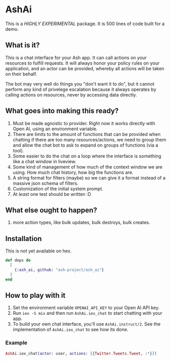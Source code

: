 # AshAi

This is a _HIGHLY EXPERIMENTAL_ package. It is 500 lines of code built for a demo.

## What is it?

This is a chat interface for your Ash app. It can call actions on your resources
to fulfill requests. It will always honor your policy rules on your application, and
an actor can be provided, whereby all actions will be taken on their behalf.

The bot may very well do things you "don't want it to do", but it cannot perform
any kind of privelege escalation because it always operates by calling actions on
resources, never by accessing data directly.

## What goes into making this ready?

1. Must be made agnostic to provider.
   Right now it works directly with Open AI, using an environment variable.
2. There are limits to the amount of functions that can be provided when chatting
   if there are too many resources/actions, we need to group them and allow the chat
   bot to ask to expand on groups of functions (via a tool).
3. Some easier to do the chat on a loop where the interface is something like a chat window
   in liveview.
4. Some kind of management of how much of the context window we are using. How much chat history,
   how big the functions are.
5. A string format for filters (maybe) so we can give it a format instead of a massive json schema
   of filters.
6. Customization of the initial system prompt.
7. At _least_ one test should be written :D

## What else ought to happen?

1. more action types, like bulk updates, bulk destroys, bulk creates.

## Installation

This is not yet available on hex.

```elixir
def deps do
  [
    {:ash_ai, github: "ash-project/ash_ai"}
  ]
end
```

## How to play with it

1. Set the environment variable `OPENAI_API_KEY` to your Open AI API key.
2. Run `iex -S mix` and then run `AshAi.iex_chat` to start chatting with your app.
3. To build your own chat interface, you'll use `AshAi.instruct/2`. See the implementation
   of `AshAi.iex_chat` to see how its done.

### Example

```elixir
AshAi.iex_chat(actor: user, actions: [{Twitter.Tweets.Tweet, :*}])
```
